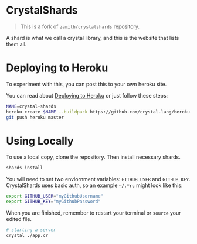 # CrystalShards

> This is a fork of `zamith/crystalshards` repository.

A shard is what we call a crystal library, and this is the website that lists
them all.

# Deploying to Heroku

To experiment with this, you can post this to your own heroku site.

You can read about [Deploying to Heroku] or just follow these steps:

```bash
NAME=crystal-shards
heroku create $NAME --buildpack https://github.com/crystal-lang/heroku-buildpack-crystal
git push heroku master
```

[Deploying to Heroku]: https://subvisual.co/blog/posts/63-deploying-a-crystal-application-to-heroku

# Using Locally

To use a local copy, clone the repository.  Then install necessary shards.

```bash
shards install
```

You will need to set two enviornment variables: `GITHUB_USER` and `GITHUB_KEY`.  CrystalShards uses basic auth, so an example `~/.*rc` might look like this:

```bash
export GITHUB_USER="myGithubUsername"
export GITHUB_KEY="myGithubPassword"
```
When you are finished, remember to restart your terminal or `source` your edited file. 

```bash
# starting a server
crystal ./app.cr
```